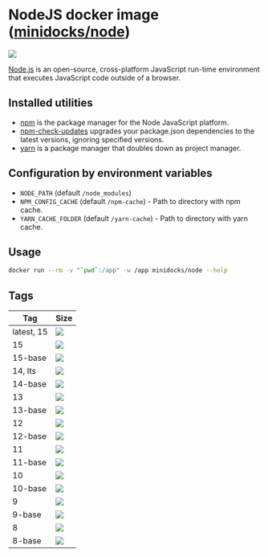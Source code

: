 NodeJS docker image ([minidocks/node](https://hub.docker.com/r/minidocks/node))
===============================================================================

![](https://upload.wikimedia.org/wikipedia/commons/thumb/d/d9/Node.js_logo.svg/170px-Node.js_logo.svg.png)

[Node.js](https://nodejs.org) is an open-source, cross-platform JavaScript
run-time environment that executes JavaScript code outside of a browser.

Installed utilities
-------------------

-   [npm](https://docs.npmjs.com/cli/npm) is the package manager for the Node
    JavaScript platform.
-   [npm-check-updates](https://github.com/raineorshine/npm-check-updates)
    upgrades your package.json dependencies to the latest versions, ignoring
    specified versions.
-   [yarn](https://yarnpkg.com/) is a package manager that doubles down as
    project manager.

Configuration by environment variables
--------------------------------------

-   `NODE_PATH` (default `/node_modules`)
-   `NPM_CONFIG_CACHE` (default `/npm-cache`) - Path to directory with npm
    cache.
-   `YARN_CACHE_FOLDER` (default `/yarn-cache`) - Path to directory with yarn
    cache.

Usage
-----

``` bash
docker run --rm -v "`pwd`:/app" -w /app minidocks/node --help
```

Tags
----

| Tag        | Size                                                                            |
|------------|---------------------------------------------------------------------------------|
| latest, 15 | [![](https://images.microbadger.com/badges/image/minidocks/node.svg)]()         |
| 15         | [![](https://images.microbadger.com/badges/image/minidocks/node:15.svg)]()      |
| 15-base    | [![](https://images.microbadger.com/badges/image/minidocks/node:15-base.svg)]() |
| 14, lts    | [![](https://images.microbadger.com/badges/image/minidocks/node:14.svg)]()      |
| 14-base    | [![](https://images.microbadger.com/badges/image/minidocks/node:14-base.svg)]() |
| 13         | [![](https://images.microbadger.com/badges/image/minidocks/node:13.svg)]()      |
| 13-base    | [![](https://images.microbadger.com/badges/image/minidocks/node:13-base.svg)]() |
| 12         | [![](https://images.microbadger.com/badges/image/minidocks/node:12.svg)]()      |
| 12-base    | [![](https://images.microbadger.com/badges/image/minidocks/node:12-base.svg)]() |
| 11         | [![](https://images.microbadger.com/badges/image/minidocks/node:11.svg)]()      |
| 11-base    | [![](https://images.microbadger.com/badges/image/minidocks/node:11-base.svg)]() |
| 10         | [![](https://images.microbadger.com/badges/image/minidocks/node:10.svg)]()      |
| 10-base    | [![](https://images.microbadger.com/badges/image/minidocks/node:10-base.svg)]() |
| 9          | [![](https://images.microbadger.com/badges/image/minidocks/node:9.svg)]()       |
| 9-base     | [![](https://images.microbadger.com/badges/image/minidocks/node:9-base.svg)]()  |
| 8          | [![](https://images.microbadger.com/badges/image/minidocks/node:8.svg)]()       |
| 8-base     | [![](https://images.microbadger.com/badges/image/minidocks/node:8-base.svg)]()  |
